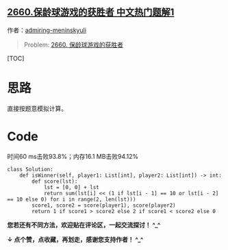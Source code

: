 ## [2660.保龄球游戏的获胜者 中文热门题解1](https://leetcode.cn/problems/determine-the-winner-of-a-bowling-game/solutions/100000/mo-ni-ji-suan-pythonjin-shuang-bai-2660-1nqx2)

作者：[admiring-meninskyuli](https://leetcode.cn/u/admiring-meninskyuli)

> Problem: [2660. 保龄球游戏的获胜者](https://leetcode.cn/problems/determine-the-winner-of-a-bowling-game/description/)

[TOC]

# 思路

直接按题意模拟计算。

# Code

时间60 ms击败93.8%；内存16.1 MB击败94.12%

```Python3 []
class Solution:
    def isWinner(self, player1: List[int], player2: List[int]) -> int:
        def score(lst):
            lst = [0, 0] + lst
            return sum(lst[i] << (1 if lst[i - 1] == 10 or lst[i - 2] == 10 else 0) for i in range(2, len(lst)))
        score1, score2 = score(player1), score(player2)
        return 1 if score1 > score2 else 2 if score1 < score2 else 0
```

**您若还有不同方法，欢迎贴在评论区，一起交流探讨！ ^_^**

**↓ 点个赞，点收藏，再划走，感谢您支持作者！ ^_^**